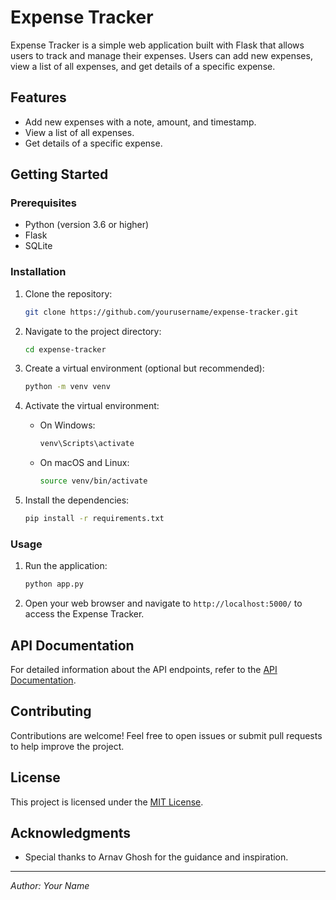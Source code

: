 # Expense Tracker

Expense Tracker is a simple web application built with Flask that allows users to track and manage their expenses. Users can add new expenses, view a list of all expenses, and get details of a specific expense.

## Features

- Add new expenses with a note, amount, and timestamp.
- View a list of all expenses.
- Get details of a specific expense.

## Getting Started

### Prerequisites

- Python (version 3.6 or higher)
- Flask
- SQLite

### Installation

1. Clone the repository:

    ```bash
    git clone https://github.com/yourusername/expense-tracker.git
    ```

2. Navigate to the project directory:

    ```bash
    cd expense-tracker
    ```

3. Create a virtual environment (optional but recommended):

    ```bash
    python -m venv venv
    ```

4. Activate the virtual environment:

    - On Windows:

        ```bash
        venv\Scripts\activate
        ```

    - On macOS and Linux:

        ```bash
        source venv/bin/activate
        ```

5. Install the dependencies:

    ```bash
    pip install -r requirements.txt
    ```

### Usage

1. Run the application:

    ```bash
    python app.py
    ```

2. Open your web browser and navigate to `http://localhost:5000/` to access the Expense Tracker.

## API Documentation

For detailed information about the API endpoints, refer to the [API Documentation](api.md).

## Contributing

Contributions are welcome! Feel free to open issues or submit pull requests to help improve the project.

## License

This project is licensed under the [MIT License](LICENSE).

## Acknowledgments

- Special thanks to Arnav Ghosh for the guidance and inspiration.

---

*Author: Your Name*
